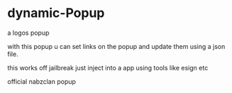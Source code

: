 # dynamic-Popup
a logos popup

with this popup u can set links on the popup and update them using a json file.

this works off jailbreak just inject into a app using tools like esign etc

official nabzclan popup